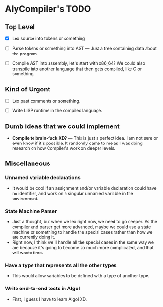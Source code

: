 # AlyCompiler's TODO

## Top Level

- [x] Lex source into tokens or something

- [ ] Parse tokens or something into AST — Just a tree containing data about the program

- [ ] Compile AST into assembly, let's start with x86_64? We could also transpile into another language that then gets compiled, like C or something.

## Kind of Urgent

- [ ] Lex past comments or something.

- [ ] Write LISP runtime in the compiled language.

## Dumb ideas that we could implement

- **Compile to brain-fuck XD?** — This is just a perfect idea. I am not sure or even know if it's possible. It randomly came to me as I was doing research on how Compiler's work on deeper levels.

## Miscellaneous

### Unnamed variable declarations

- It would be cool if an assignment and/or variable declaration could have no identifier, and work on a singular unnamed variable in the environment.

### State Machine Parser

- Just a thought, but when we lex right now, we need to go deeper. As the compiler and parser get more advanced, maybe we could use a state machine or something to handle the special cases rather than how we are currently doing it.
- Right now, I think we'll handle all the special cases in the same way we are because it's going to become so much more complicated, and that will waste time.

### Have a type that represents all the other types

- This would allow variables to be defined with a type of another type.

### Write end-to-end tests in Algol

- First, I guess I have to learn Algol XD.
